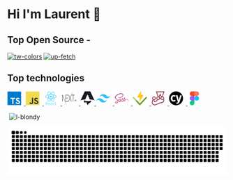 # Hi I'm Laurent 👋

<!-- MY REPOS -->

## Top Open Source -

[![tw-colors](https://github-readme-stats.vercel.app/api/pin/?username=L-Blondy&repo=tw-colors&border_color=2986cc60&bg_color=ffffff&title_color=333333&text_color=8B949E&icon_color=2986cc)](https://github.com/L-Blondy/tw-colors)
[![up-fetch](https://github-readme-stats.vercel.app/api/pin/?username=L-Blondy&repo=up-fetch&border_color=2986cc60&bg_color=ffffff&title_color=333333&text_color=8B949E&icon_color=2986cc)](https://github.com/L-Blondy/up-fetch)

<!-- TECHNOLOGIES -->

## Top technologies

<p align="left">
  <a href="https://www.typescriptlang.org/" target="_blank" rel="noreferrer">
    <img
      src="./typescript.svg"
      alt="typescript"
      title="Typescript"
      width="32"
      height="32"
      style='margin-right:6px;'
    />
  </a>
  <a
    href="https://developer.mozilla.org/en-US/docs/Web/JavaScript"
    target="_blank"
    rel="noreferrer"
  >
    <img
      src="./javascript.svg"
      alt="javascript"
      title="Javascript"
      width="32"
      height="32"
      style='margin-right:6px;'
    />
  </a>
	<a href="https://reactjs.org/" target="_blank" rel="noreferrer">
    <img
      src="./react.svg"
      alt="react"
      title="React"
      width="32"
      height="32"
      style='margin-right:6px;'
    />
  </a>
  <a href="https://nextjs.org/" target="_blank" rel="noreferrer">
    <img
      src="./next.svg"
      alt="nextjs"
      title="Next.js"
      width="32"
      height="32"
      style='margin-right:6px;'
    />
  </a>
  <a href="https://astro.build/" target="_blank" rel="noreferrer">
    <picture 
      alt="astro" 
      title="Astro" 
      width="32" 
      height="32" >
      <source media="(prefers-color-scheme: dark)" srcset="./astro-theme-dark.svg">
      <source media="(prefers-color-scheme: light)" srcset="./astro-theme-light.svg">
      <img 
        alt="github contribution grid snake animation" src="./astro-theme-light.svg" 
        alt="astro" 
        title="Astro" 
        width="32" 
        height="32"
      >
    </picture>
  </a>
  <a href="https://tailwindcss.com/" target="_blank" rel="noreferrer">
    <img
      src="./tailwind.svg"
      alt="tailwind"
      title="Tailwind"
      width="32"
      height="32"
      style='margin-right:6px;'
    />
  </a>
  <a href="https://sass-lang.com" target="_blank" rel="noreferrer">
    <img
      src="./sass.svg"
      alt="sass"
      title="SASS"
      width="32"
      height="32"
      style='margin-right:6px;'
    />
  </a>
  <a href=https://vitest.dev/" target="_blank" rel="noreferrer">
    <img
      src="./vitest.svg"
      alt="vitest"
      title="vitest"
      width="32"
      height="32"
      style='margin-right:6px;'
    />
  </a>
  <a href="https://jestjs.io" target="_blank" rel="noreferrer">
    <img
      src="./jest.svg"
      alt="jest"
      title="Jest"
      width="32"
      height="32"
      style='margin-right:6px;'
    />
  </a>
  <a href="https://www.cypress.io" target="_blank" rel="noreferrer">
    <img
      src="./cypress.svg"
      alt="cypress"
      title="Cypress"
      width="32"
      height="32"
      style='margin-right:6px;'
    />
  </a>
  <a href="https://www.figma.com/" target="_blank" rel="noreferrer">
    <img
      src="./figma.svg"
      alt="figma"
      title="Figma"
      width="32"
      height="32"
      style='margin-right:6px;'
    />
  </a>
</p>

<!-- GITHUB STATS -->
<p>
  &nbsp;<img
    align="center"
    src="https://github-readme-stats.vercel.app/api?username=l-blondy&show_icons=true&locale=en"
    alt="l-blondy"
  />
</p>

<!-- SNAKE -->
<picture>
  <source media="(prefers-color-scheme: dark)" srcset="https://raw.githubusercontent.com/L-Blondy/L-Blondy/snake/snake-dark.svg">
  <source media="(prefers-color-scheme: light)" srcset="https://raw.githubusercontent.com/L-Blondy/L-Blondy/snake/snake.svg">
  <img alt="github contribution grid snake animation" src="https://raw.githubusercontent.com/L-Blondy/L-Blondy/snake/snake.svg">
</picture>
